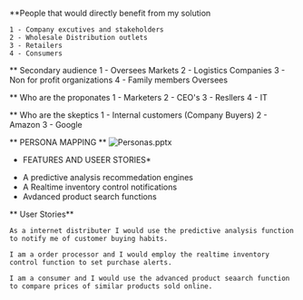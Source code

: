 **People that would directly benefit from my solution

 	1 - Company excutives and stakeholders
	2 - Wholesale Distribution outlets
	3 - Retailers
	4 - Consumers

** Secondary audience 
	1 - Oversees Markets
	2 - Logistics Companies
	3 - Non for profit organizations
	4 - Family members Oversees


** Who are the proponates
	1 - Marketers
	2 - CEO's
	3 - Resllers
	4 - IT



** Who are the skeptics
	1 - Internal customers (Company Buyers)
	2 - Amazon
	3 - Google


** PERSONA MAPPING **
![Personas.pptx](i)


* FEATURES AND USEER STORIES*

- A predictive analysis recommedation engines 
- A Realtime inventory control notifications
- Avdanced product search functions


** User Stories**
 
	As a internet distributer I would use the predictive analysis function to notify me of customer buying habits.

	I am a order processor and I would employ the realtime inventory control function to set purchase alerts.

	I am a consumer and I would use the advanced product seaarch function to compare prices of similar products sold online.